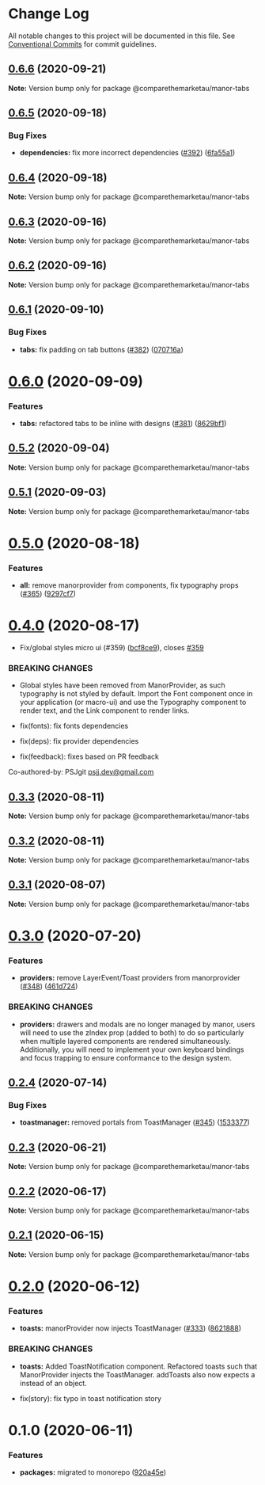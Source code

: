 # Change Log

All notable changes to this project will be documented in this file.
See [Conventional Commits](https://conventionalcommits.org) for commit guidelines.

## [0.6.6](https://github.com/comparethemarketau/manor-react/compare/@comparethemarketau/manor-tabs@0.6.5...@comparethemarketau/manor-tabs@0.6.6) (2020-09-21)

**Note:** Version bump only for package @comparethemarketau/manor-tabs





## [0.6.5](https://github.com/comparethemarketau/manor-react/compare/@comparethemarketau/manor-tabs@0.6.4...@comparethemarketau/manor-tabs@0.6.5) (2020-09-18)


### Bug Fixes

* **dependencies:** fix more incorrect dependencies ([#392](https://github.com/comparethemarketau/manor-react/issues/392)) ([6fa55a1](https://github.com/comparethemarketau/manor-react/commit/6fa55a11ba89125ccfe61385d9776e4185bff6f3))





## [0.6.4](https://github.com/comparethemarketau/manor-react/compare/@comparethemarketau/manor-tabs@0.6.3...@comparethemarketau/manor-tabs@0.6.4) (2020-09-18)

**Note:** Version bump only for package @comparethemarketau/manor-tabs





## [0.6.3](https://github.com/comparethemarketau/manor-react/compare/@comparethemarketau/manor-tabs@0.6.2...@comparethemarketau/manor-tabs@0.6.3) (2020-09-16)

**Note:** Version bump only for package @comparethemarketau/manor-tabs





## [0.6.2](https://github.com/comparethemarketau/manor-react/compare/@comparethemarketau/manor-tabs@0.6.1...@comparethemarketau/manor-tabs@0.6.2) (2020-09-16)

**Note:** Version bump only for package @comparethemarketau/manor-tabs





## [0.6.1](https://github.com/comparethemarketau/manor-react/compare/@comparethemarketau/manor-tabs@0.6.0...@comparethemarketau/manor-tabs@0.6.1) (2020-09-10)


### Bug Fixes

* **tabs:** fix padding on tab buttons ([#382](https://github.com/comparethemarketau/manor-react/issues/382)) ([070716a](https://github.com/comparethemarketau/manor-react/commit/070716a93ee341f66fe4daec7c78163db1e7da04))





# [0.6.0](https://github.com/comparethemarketau/manor-react/compare/@comparethemarketau/manor-tabs@0.5.2...@comparethemarketau/manor-tabs@0.6.0) (2020-09-09)


### Features

* **tabs:** refactored tabs to be inline with designs ([#381](https://github.com/comparethemarketau/manor-react/issues/381)) ([8629bf1](https://github.com/comparethemarketau/manor-react/commit/8629bf136255e3204c46190ace160d2862bcd31b))





## [0.5.2](https://github.com/comparethemarketau/manor-react/compare/@comparethemarketau/manor-tabs@0.5.1...@comparethemarketau/manor-tabs@0.5.2) (2020-09-04)

**Note:** Version bump only for package @comparethemarketau/manor-tabs





## [0.5.1](https://github.com/comparethemarketau/manor-react/compare/@comparethemarketau/manor-tabs@0.5.0...@comparethemarketau/manor-tabs@0.5.1) (2020-09-03)

**Note:** Version bump only for package @comparethemarketau/manor-tabs





# [0.5.0](https://github.com/comparethemarketau/manor-react/compare/@comparethemarketau/manor-tabs@0.4.0...@comparethemarketau/manor-tabs@0.5.0) (2020-08-18)


### Features

* **all:** remove manorprovider from components, fix typography props ([#365](https://github.com/comparethemarketau/manor-react/issues/365)) ([9297cf7](https://github.com/comparethemarketau/manor-react/commit/9297cf72e8a7fe8762ec0dadf07d026aa88cbb44))





# [0.4.0](https://github.com/comparethemarketau/manor-react/compare/@comparethemarketau/manor-tabs@0.3.3...@comparethemarketau/manor-tabs@0.4.0) (2020-08-17)


* Fix/global styles micro ui (#359) ([bcf8ce9](https://github.com/comparethemarketau/manor-react/commit/bcf8ce92ba170a51113a4022728da22f47a6a768)), closes [#359](https://github.com/comparethemarketau/manor-react/issues/359)


### BREAKING CHANGES

* Global styles have been removed from ManorProvider, as such typography is not
styled by default. Import the Font component once in your application (or macro-ui) and use the
Typography component to render text, and the Link component to render links.

* fix(fonts): fix fonts dependencies

* fix(deps): fix provider dependencies

* fix(feedback): fixes based on PR feedback

Co-authored-by: PSJgit <psjj.dev@gmail.com>





## [0.3.3](https://github.com/comparethemarketau/manor-react/compare/@comparethemarketau/manor-tabs@0.3.2...@comparethemarketau/manor-tabs@0.3.3) (2020-08-11)

**Note:** Version bump only for package @comparethemarketau/manor-tabs





## [0.3.2](https://github.com/comparethemarketau/manor-react/compare/@comparethemarketau/manor-tabs@0.3.1...@comparethemarketau/manor-tabs@0.3.2) (2020-08-11)

**Note:** Version bump only for package @comparethemarketau/manor-tabs





## [0.3.1](https://github.com/comparethemarketau/manor-react/compare/@comparethemarketau/manor-tabs@0.3.0...@comparethemarketau/manor-tabs@0.3.1) (2020-08-07)

**Note:** Version bump only for package @comparethemarketau/manor-tabs





# [0.3.0](https://github.com/comparethemarketau/manor-react/compare/@comparethemarketau/manor-tabs@0.2.4...@comparethemarketau/manor-tabs@0.3.0) (2020-07-20)


### Features

* **providers:** remove LayerEvent/Toast providers from manorprovider ([#348](https://github.com/comparethemarketau/manor-react/issues/348)) ([461d724](https://github.com/comparethemarketau/manor-react/commit/461d72498fca1aca9de0056a27d1a3d17a89ea77))


### BREAKING CHANGES

* **providers:** drawers and modals are no longer managed by manor, users will need to use the
zIndex prop (added to both) to do so particularly when multiple layered components are rendered
simultaneously. Additionally, you will need to implement your own keyboard bindings and focus
trapping to ensure conformance to the design system.





## [0.2.4](https://github.com/comparethemarketau/manor-react/compare/@comparethemarketau/manor-tabs@0.2.3...@comparethemarketau/manor-tabs@0.2.4) (2020-07-14)


### Bug Fixes

* **toastmanager:** removed portals from ToastManager ([#345](https://github.com/comparethemarketau/manor-react/issues/345)) ([1533377](https://github.com/comparethemarketau/manor-react/commit/1533377910e9cbac266abe24fae1ee42eba4c52f))





## [0.2.3](https://github.com/comparethemarketau/manor-react/compare/@comparethemarketau/manor-tabs@0.2.2...@comparethemarketau/manor-tabs@0.2.3) (2020-06-21)

**Note:** Version bump only for package @comparethemarketau/manor-tabs





## [0.2.2](https://github.com/comparethemarketau/manor-react/compare/@comparethemarketau/manor-tabs@0.2.1...@comparethemarketau/manor-tabs@0.2.2) (2020-06-17)

**Note:** Version bump only for package @comparethemarketau/manor-tabs





## [0.2.1](https://github.com/comparethemarketau/manor-react/compare/@comparethemarketau/manor-tabs@0.2.0...@comparethemarketau/manor-tabs@0.2.1) (2020-06-15)

**Note:** Version bump only for package @comparethemarketau/manor-tabs





# [0.2.0](https://github.com/comparethemarketau/manor-react/compare/@comparethemarketau/manor-tabs@0.1.0...@comparethemarketau/manor-tabs@0.2.0) (2020-06-12)


### Features

* **toasts:** manorProvider now injects ToastManager ([#333](https://github.com/comparethemarketau/manor-react/issues/333)) ([8621888](https://github.com/comparethemarketau/manor-react/commit/862188867bbc8258b29fa162f46e5ad5b108f778))


### BREAKING CHANGES

* **toasts:** Added ToastNotification component. Refactored toasts such that ManorProvider
injects the ToastManager. addToasts also now expects a <ToastNotification> instead of an object.

* fix(story): fix typo in toast notification story





# 0.1.0 (2020-06-11)


### Features

* **packages:** migrated to monorepo ([920a45e](https://github.com/comparethemarketau/manor-react/commit/920a45ec4b40a19de32f39f29693cbe1b1f314ae))
